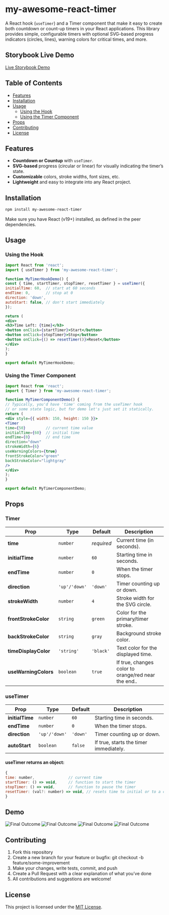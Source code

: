 # my-awesome-react-timer

A React hook (`useTimer`) and a Timer component that make it easy to create both countdown or count-up timers in your React applications. This library provides simple, configurable timers with optional SVG-based progress indicators (circles, lines), warning colors for critical times, and more.

## Storybook Live Demo
[Live Storybook Demo](https://adimalka14.github.io/timer-component/storybook-static)

## Table of Contents

- [Features](#features)
- [Installation](#installation)
- [Usage](#usage)
    - [Using the Hook](#using-the-hook)
    - [Using the Timer Component](#using-the-timer-component)
- [Props](#props)
- [Contributing](#contributing)
- [License](#license)

## Features

- **Countdown or Countup** with `useTimer`.
- **SVG-based** progress (circular or linear) for visually indicating the timer’s state.
- **Customizable** colors, stroke widths, font sizes, etc.
- **Lightweight** and easy to integrate into any React project.

## Installation

```bash
npm install my-awesome-react-timer
```
Make sure you have React (v19+) installed, as defined in the peer dependencies.

## Usage
### Using the Hook
``` jsx Copy
import React from 'react';
import { useTimer } from 'my-awesome-react-timer';

function MyTimerHookDemo() {
const { time, startTimer, stopTimer, resetTimer } = useTimer({
initialTime: 60,  // start at 60 seconds
endTime: 0,       // stop at 0
direction: 'down',
autoStart: false, // don't start immediately
});

return (
<div>
<h3>Time Left: {time}</h3>
<button onClick={startTimer}>Start</button>
<button onClick={stopTimer}>Stop</button>
<button onClick={() => resetTimer()}>Reset</button>
</div>
);
}

export default MyTimerHookDemo;
```
### Using the Timer Component
``` jsx Copy
import React from 'react';
import { Timer } from 'my-awesome-react-timer';

function MyTimerComponentDemo() {
// Typically, you'd have 'time' coming from the useTimer hook
// or some state logic, but for demo let's just set it statically.
return (
<div style={{ width: 150, height: 150 }}>
<Timer
time={50}         // current time value
initialTime={60}  // initial time
endTime={0}       // end time
direction="down"
strokeWidth={6}
useWarningColors={true}
frontStrokeColor="green"
backStrokeColor="lightgray"
/>
</div>
);
}

export default MyTimerComponentDemo;
```

## Props
### Timer
| Prop                 | Type          | Default     | Description                                         |
|----------------------|---------------|-------------|-----------------------------------------------------|
| **time**             | `number`      | _required_  | Current time (in seconds).                          |
| **initialTime**      | `number`      | `60`        | Starting time in seconds.                           |
| **endTime**          | `number`      | `0`         | When the timer stops.                               |
| **direction**        | `'up'/'down'` | `'down'`    | Timer counting up or down.                          |
| **strokeWidth**      | `number`      | `4`         | Stroke width for the SVG circle.                    |
| **frontStrokeColor** | `string`      | `green`     | Color for the primary/timer stroke.                 |
| **backStrokeColor**  | `string`      | `gray`      | Background stroke color.                            |
| **timeDisplayColor** | `'string'`    | `'black'`   | Text color for the displayed time.                  |
| **useWarningColors** | `boolean`     | `true`      | If true, changes color to orange/red near the end.. |
### useTimer
| Prop                 | Type          | Default  | Description                                         |
|----------------------|---------------|----------|-----------------------------------------------------|
| **initialTime**      | `number`      | `60`     | Starting time in seconds.                           |
| **endTime**          | `number`      | `0`      | When the timer stops.                               |
| **direction**        | `'up'/'down'` | `'down'` | Timer counting up or down.                          |
| **autoStart**        | `boolean`     | `false`  | If true, starts the timer immediately.              |

#### useTimer returns an object:
``` jsx Copy
{
time: number,               // current time
startTimer: () => void,     // function to start the timer
stopTimer: () => void,      // function to pause the timer
resetTimer: (val?: number) => void, // resets time to initial or to a custom value
}
```
## Demo
![Final Outcome](assets/final-outcome1.png)
![Final Outcome](assets/final-outcome3.png)
![Final Outcome](assets/final-outcome4.png)
![Final Outcome](assets/final-outcome2.png)

## Contributing
1. Fork this repository
2. Create a new branch for your feature or bugfix: git checkout -b feature/some-improvement
3. Make your changes, write tests, commit, and push
4. Create a Pull Request with a clear explanation of what you’ve done
5. All contributions and suggestions are welcome!

## License
This project is licensed under the [MIT License](./LICENSE).
